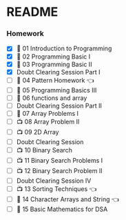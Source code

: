 # README



### Homework

* [x] 📔 01 Introduction to Programming
* [x] 📔 02 Programming Basic I
* [x] 📔 03 Programming Basic II
* [x] Doubt Clearing Session Part I
* [ ] 📔 04 Pattern Homework 👈
* [ ] 📔 05 Programming Basics III
* [ ] 📔 06 functions and array
* [ ] Doubt Clearing Session Part II
* [ ] 📔 07 Array Problems I
* [ ] 📺 08 Array Problem II
* [ ] 📺 09 2D Array
* [ ] Doubt Clearing Session
* [ ] 📺 10 Binary Search
* [ ] 📺 11 Binary Search Problems I
* [ ] 📺 12 Binary Search Problem II
* [ ] Doubt Clearing Session IV
* [ ] 📺 13 Sorting Techniques 👈
* [ ] 📔 14 Character Arrays and String 👈
* [ ] 📔 15 Basic Mathematics for DSA
